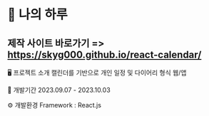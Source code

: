 
# 💛 나의 하루

## 제작 사이트 바로가기 => <a href="https://skyg000.github.io/react-calendar/"> https://skyg000.github.io/react-calendar/ </a>
🖥 프로젝트 소개
캘린더를 기반으로 개인 일정 및 다이어리 형식 웹/앱

📆 개발기간
2023.09.07 - 2023.10.03

⚙ 개발환경
Framework : React.js
